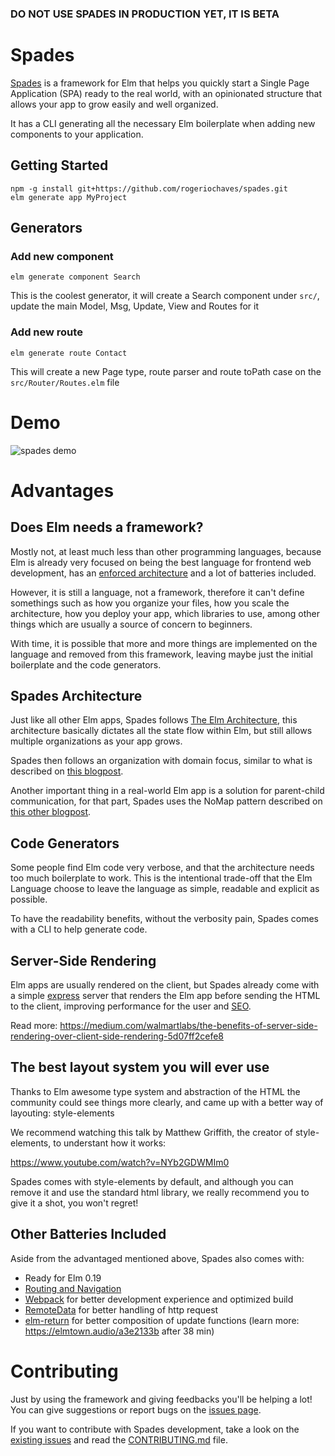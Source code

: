 ### DO NOT USE SPADES IN PRODUCTION YET, IT IS BETA

# Spades

[Spades](https://www.google.com/search?tbm=isch&q=tree%20spade&tbs=imgo:1) is a framework for Elm that helps you quickly start a Single Page Application (SPA) ready to the real world, with an opinionated structure that allows your app to grow easily and well organized.

It has a CLI generating all the necessary Elm boilerplate when adding new components to your application.

## Getting Started

```
npm -g install git+https://github.com/rogeriochaves/spades.git
elm generate app MyProject
```

## Generators

### Add new component

```
elm generate component Search
```

This is the coolest generator, it will create a Search
component under `src/`, update the main Model, Msg, Update, View and Routes for it

### Add new route

```
elm generate route Contact
```

This will create a new Page type, route parser and route toPath case on the `src/Router/Routes.elm` file

# Demo

![spades demo](https://user-images.githubusercontent.com/792201/41208764-e2aa697e-6cfc-11e8-96ac-15750f08f8fb.gif)

# Advantages

## Does Elm needs a framework?

Mostly not, at least much less than other programming languages, because Elm is already very focused on being the best language for frontend web development, has an [enforced architecture](https://guide.elm-lang.org/architecture/) and a lot of batteries included.

However, it is still a language, not a framework, therefore it can't define somethings such as how you organize your files, how you scale the architecture, how you deploy your app, which libraries to use, among other things which are usually a source of concern to beginners.

With time, it is possible that more and more things are implemented on the language and removed from this framework, leaving maybe just the initial boilerplate and the code generators.

## Spades Architecture

Just like all other Elm apps, Spades follows [The Elm Architecture](https://guide.elm-lang.org/architecture/), this architecture basically dictates all the state flow within Elm, but still allows multiple organizations as your app grows.

Spades then follows an organization with domain focus, similar to what is described on [this blogpost](https://medium.com/@_rchaves_/structured-todomvc-example-with-elm-a68d87cd38da).

Another important thing in a real-world Elm app is a solution for parent-child communication, for that part, Spades uses the NoMap pattern described on [this other blogpost](https://medium.com/@_rchaves_/child-parent-communication-in-elm-outmsg-vs-translator-vs-nomap-patterns-f51b2a25ecb1).

## Code Generators

Some people find Elm code very verbose, and that the architecture needs too much boilerplate to work. This is the intentional trade-off that the Elm Language choose to leave the language as simple, readable and explicit as possible.

To have the readability benefits, without the verbosity pain, Spades comes with a CLI to help generate code.

## Server-Side Rendering

Elm apps are usually rendered on the client, but Spades already come with a simple [express](https://expressjs.com/) server that renders the Elm app before sending the HTML to the client, improving performance for the user and [SEO](https://en.wikipedia.org/wiki/Search_engine_optimization).

Read more: https://medium.com/walmartlabs/the-benefits-of-server-side-rendering-over-client-side-rendering-5d07ff2cefe8

## The best layout system you will ever use

Thanks to Elm awesome type system and abstraction of the HTML the community could see things more clearly, and came up with a better way of layouting: style-elements

We recommend watching this talk by Matthew Griffith, the creator of style-elements, to understant how it works:

https://www.youtube.com/watch?v=NYb2GDWMIm0

Spades comes with style-elements by default, and although you can remove it and use the standard html library, we really recommend you to give it a shot, you won't regret!

## Other Batteries Included

Aside from the advantaged mentioned above, Spades also comes with:

- Ready for Elm 0.19
- [Routing and Navigation](https://www.elm-tutorial.org/en/07-routing/cover.html)
- [Webpack](https://webpack.js.org/) for better development experience and optimized build
- [RemoteData](http://package.elm-lang.org/packages/krisajenkins/remotedata/latest/RemoteData) for better handling of http request
- [elm-return](http://package.elm-lang.org/packages/Fresheyeball/elm-return/latest) for better composition of update functions (learn more: https://elmtown.audio/a3e2133b after 38 min)

# Contributing

Just by using the framework and giving feedbacks you'll be helping a lot! You can give suggestions or report bugs on the [issues page](https://github.com/rogeriochaves/spades/issues).

If you want to contribute with Spades development, take a look on the [existing issues](https://github.com/rogeriochaves/spades/issues) and read the [CONTRIBUTING.md](CONTRIBUTING.md) file.
